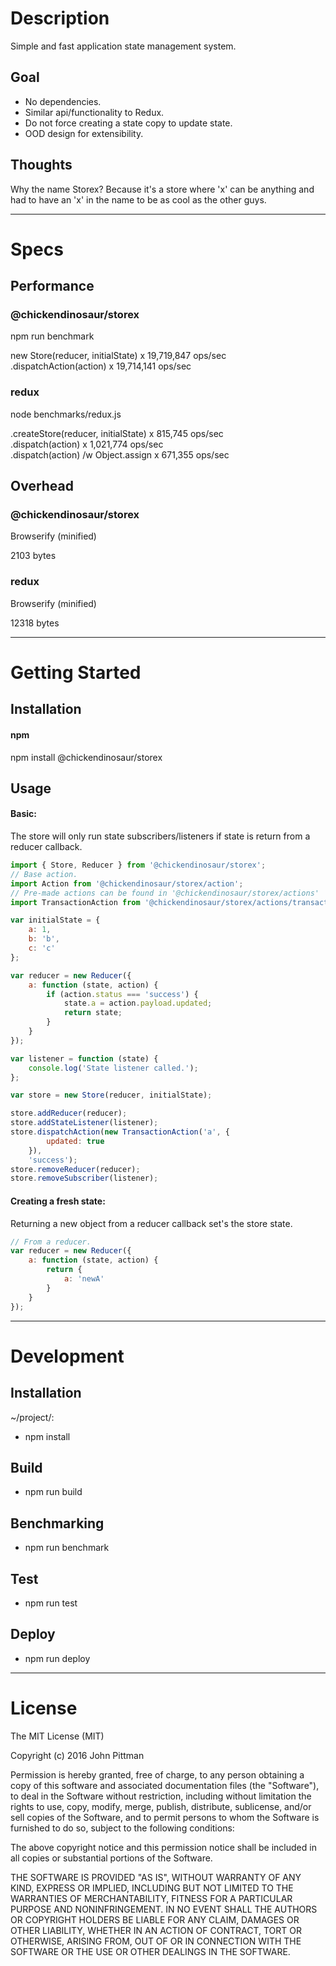 # Description  

Simple and fast application state management system.

## Goal

- No dependencies.
- Similar api/functionality to Redux.
- Do not force creating a state copy to update state.
- OOD design for extensibility.

## Thoughts

Why the name Storex? Because it's a store where 'x' can be anything and had to have an 'x' in the name to be as cool as the other guys.

---  

# Specs  

## Performance  

### @chickendinosaur/storex

npm run benchmark  

new Store(reducer, initialState) x 19,719,847 ops/sec  
.dispatchAction(action) x 19,714,141 ops/sec  

### redux

node benchmarks/redux.js  

.createStore(reducer, initialState) x 815,745 ops/sec  
.dispatch(action) x 1,021,774 ops/sec  
.dispatch(action) /w Object.assign x 671,355 ops/sec  

## Overhead  

### @chickendinosaur/storex

Browserify (minified)  

2103 bytes  

### redux

Browserify (minified)  

12318 bytes  

---  

# Getting Started  

## Installation

#### npm  

npm install @chickendinosaur/storex

## Usage

#### Basic:

The store will only run state subscribers/listeners if state is return from a
reducer callback.

```javascript
import { Store, Reducer } from '@chickendinosaur/storex';
// Base action.
import Action from '@chickendinosaur/storex/action';
// Pre-made actions can be found in '@chickendinosaur/storex/actions'
import TransactionAction from '@chickendinosaur/storex/actions/transaction';

var initialState = {
	a: 1,
	b: 'b',
	c: 'c'
};

var reducer = new Reducer({
	a: function (state, action) {
		if (action.status === 'success') {
			state.a = action.payload.updated;
			return state;
		}
	}
});

var listener = function (state) {
	console.log('State listener called.');
};

var store = new Store(reducer, initialState);

store.addReducer(reducer);
store.addStateListener(listener);
store.dispatchAction(new TransactionAction('a', {
		updated: true
	}),
	'success');
store.removeReducer(reducer);
store.removeSubscriber(listener);
```

#### Creating a fresh state:

Returning a new object from a reducer callback set's the store state.

```javascript
// From a reducer.
var reducer = new Reducer({
	a: function (state, action) {
		return {
			a: 'newA'
		}
	}
});
```
---  

# Development  

## Installation  

~/project/:

* npm install

## Build  

* npm run build

## Benchmarking  

* npm run benchmark

## Test  

* npm run test

## Deploy

* npm run deploy

---  

# License  

The MIT License (MIT)

Copyright (c) 2016 John Pittman

Permission is hereby granted, free of charge, to any person obtaining a copy
of this software and associated documentation files (the "Software"), to deal
in the Software without restriction, including without limitation the rights
to use, copy, modify, merge, publish, distribute, sublicense, and/or sell
copies of the Software, and to permit persons to whom the Software is
furnished to do so, subject to the following conditions:

The above copyright notice and this permission notice shall be included in all
copies or substantial portions of the Software.

THE SOFTWARE IS PROVIDED "AS IS", WITHOUT WARRANTY OF ANY KIND, EXPRESS OR
IMPLIED, INCLUDING BUT NOT LIMITED TO THE WARRANTIES OF MERCHANTABILITY,
FITNESS FOR A PARTICULAR PURPOSE AND NONINFRINGEMENT. IN NO EVENT SHALL THE
AUTHORS OR COPYRIGHT HOLDERS BE LIABLE FOR ANY CLAIM, DAMAGES OR OTHER
LIABILITY, WHETHER IN AN ACTION OF CONTRACT, TORT OR OTHERWISE, ARISING FROM,
OUT OF OR IN CONNECTION WITH THE SOFTWARE OR THE USE OR OTHER DEALINGS IN THE
SOFTWARE.

